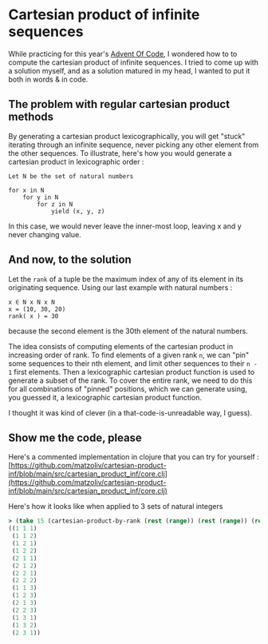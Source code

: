 # Cartesian product of infinite sequences

While practicing for this year's [Advent Of
Code](https://adventofcode.com/), I wondered how to to compute the
cartesian product of infinite sequences. I tried to come up with a
solution myself, and as a solution matured in my head, I wanted to
put it both in words & in code.

## The problem with regular cartesian product methods

By generating a cartesian product lexicographically, you will get
"stuck" iterating through an infinite sequence, never picking any
other element from the other sequences. To illustrate, here's how
you would generate a cartesian product in lexicographic order :

```
Let N be the set of natural numbers

for x in N
    for y in N
        for z in N
            yield (x, y, z)
```

In this case, we would never leave the inner-most loop, leaving x
and y never changing value.

## And now, to the solution

Let the `rank` of a tuple be the maximum index of any of its element in
its originating sequence. Using our last example with natural numbers :

```
x ∈ N x N x N
x = (10, 30, 20)
rank( x ) = 30
```

because the second element is the 30th element of the natural numbers.

The idea consists of computing elements of the cartesian product
in increasing order of rank. To find elements of a given rank `n`,
we can "pin" some sequences to their nth element, and limit other sequences
to their `n - 1` first elements. Then a lexicographic cartesian product
function is used to generate a subset of the rank. To cover the entire
rank, we need to do this for all combinations of "pinned"
positions, which we can generate using, you guessed it, a lexicographic
cartesian product function.

I thought it was kind of clever (in a that-code-is-unreadable way,
I guess).

## Show me the code, please

Here's a commented implementation in clojure that you can try for
yourself : [https://github.com/matzoliv/cartesian-product-inf/blob/main/src/cartesian_product_inf/core.clj](https://github.com/matzoliv/cartesian-product-inf/blob/main/src/cartesian_product_inf/core.clj)

Here's how it looks like when applied to 3 sets of natural integers

```clojure
> (take 15 (cartesian-product-by-rank (rest (range)) (rest (range)) (rest (range))))
((1 1 1)
 (1 1 2)
 (1 2 1)
 (1 2 2)
 (2 1 1)
 (2 1 2)
 (2 2 1)
 (2 2 2)
 (1 1 3)
 (1 2 3)
 (2 1 3)
 (2 2 3)
 (1 3 1)
 (1 3 2)
 (2 3 1))
```
